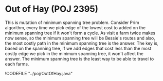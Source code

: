 # Out of Hay (POJ 2395)

This is mutation of minimum spanning tree problem. Consider Prim algorithm,
every time we pick edge of the lowest cost to added on the minimum spanning tree if it won't form
a cycle. As visit a farm twice makes now sense, so the minimum spanning tree will be Bessie's routes
and also, the most costly path in the minimum spanning tree is the answer. The key is, based on the 
spanning tree, if we add edges that cost less than the most costly edge we pick in the minimum spanning tree,
it won't affect the answer. The minimum spanning tree is the least way to be able to travel to each farms.

!CODEFILE "../poj/OutOfHay.java"

